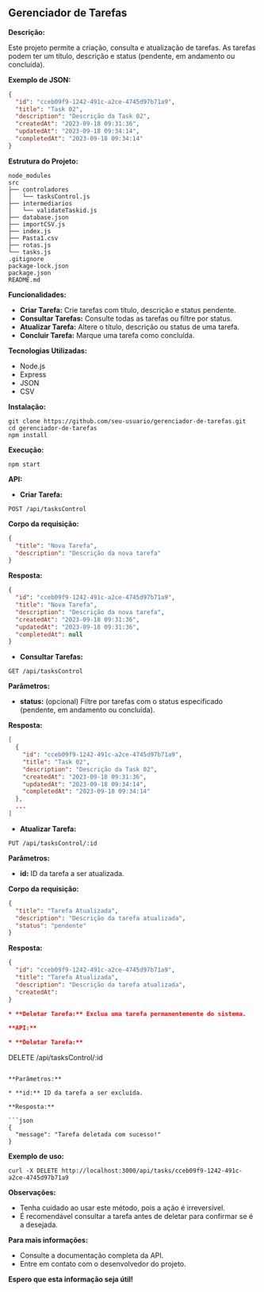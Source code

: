 ## Gerenciador de Tarefas

**Descrição:**

Este projeto permite a criação, consulta e atualização de tarefas. As tarefas podem ter um título, descrição e status (pendente, em andamento ou concluída).

**Exemplo de JSON:**

```json
{
  "id": "cceb09f9-1242-491c-a2ce-4745d97b71a9",
  "title": "Task 02",
  "description": "Descrição da Task 02",
  "createdAt": "2023-09-18 09:31:36",
  "updatedAt": "2023-09-18 09:34:14",
  "completedAt": "2023-09-18 09:34:14"
}
```

**Estrutura do Projeto:**

```
node_modules
src
├── controladores
│   └── tasksControl.js
├── intermediarios
│   └── validateTaskid.js
├── database.json
├── importCSV.js
├── index.js
├── Pasta1.csv
├── rotas.js
└── tasks.js
.gitignore
package-lock.json
package.json
README.md
```

**Funcionalidades:**

* **Criar Tarefa:** Crie tarefas com título, descrição e status pendente.
* **Consultar Tarefas:** Consulte todas as tarefas ou filtre por status.
* **Atualizar Tarefa:** Altere o título, descrição ou status de uma tarefa.
* **Concluir Tarefa:** Marque uma tarefa como concluída.

**Tecnologias Utilizadas:**

* Node.js
* Express
* JSON
* CSV

**Instalação:**

```
git clone https://github.com/seu-usuario/gerenciador-de-tarefas.git
cd gerenciador-de-tarefas
npm install
```

**Execução:**

```
npm start
```

**API:**

* **Criar Tarefa:**

```
POST /api/tasksControl
```

**Corpo da requisição:**

```json
{
  "title": "Nova Tarefa",
  "description": "Descrição da nova tarefa"
}
```

**Resposta:**

```json
{
  "id": "cceb09f9-1242-491c-a2ce-4745d97b71a9",
  "title": "Nova Tarefa",
  "description": "Descrição da nova tarefa",
  "createdAt": "2023-09-18 09:31:36",
  "updatedAt": "2023-09-18 09:31:36",
  "completedAt": null
}
```

* **Consultar Tarefas:**

```
GET /api/tasksControl
```

**Parâmetros:**

* **status:** (opcional) Filtre por tarefas com o status especificado (pendente, em andamento ou concluída).

**Resposta:**

```json
[
  {
    "id": "cceb09f9-1242-491c-a2ce-4745d97b71a9",
    "title": "Task 02",
    "description": "Descrição da Task 02",
    "createdAt": "2023-09-18 09:31:36",
    "updatedAt": "2023-09-18 09:34:14",
    "completedAt": "2023-09-18 09:34:14"
  },
  ...
]
```

* **Atualizar Tarefa:**

```
PUT /api/tasksControl/:id
```

**Parâmetros:**

* **id:** ID da tarefa a ser atualizada.

**Corpo da requisição:**

```json
{
  "title": "Tarefa Atualizada",
  "description": "Descrição da tarefa atualizada",
  "status": "pendente"
}
```

**Resposta:**

```json
{
  "id": "cceb09f9-1242-491c-a2ce-4745d97b71a9",
  "title": "Tarefa Atualizada",
  "description": "Descrição da tarefa atualizada",
  "createdAt":
}

* **Deletar Tarefa:** Exclua uma tarefa permanentemente do sistema.

**API:**

* **Deletar Tarefa:**

```
DELETE /api/tasksControl/:id
```

**Parâmetros:**

* **id:** ID da tarefa a ser excluída.

**Resposta:**

```json
{
  "message": "Tarefa deletada com sucesso!"
}
```

**Exemplo de uso:**

```
curl -X DELETE http://localhost:3000/api/tasks/cceb09f9-1242-491c-a2ce-4745d97b71a9
```

**Observações:**

* Tenha cuidado ao usar este método, pois a ação é irreversível.
* É recomendável consultar a tarefa antes de deletar para confirmar se é a desejada.

**Para mais informações:**

* Consulte a documentação completa da API.
* Entre em contato com o desenvolvedor do projeto.

**Espero que esta informação seja útil!**

